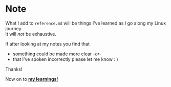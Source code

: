 # Note
What I add to `reference.md` will be things I've learned as I go along my Linux journey.  
It will _not_ be exhaustive.

If after looking at my notes you find that  
* something could be made more clear _-or-_  
* that I've spoken incorrectly
please let me know : )  

Thanks!  

Now on to [**my learnings!**](./reference.md)
